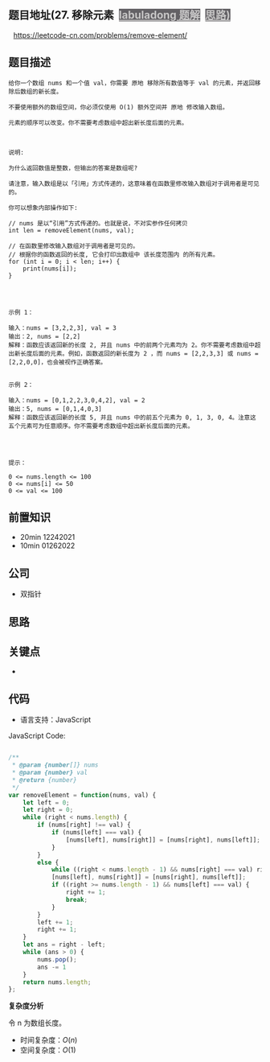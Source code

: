 
## 题目地址(27. 移除元素</a><a id="solution_btn_27" href="https://labuladong.gitee.io/plugin-v2/?qno=27" target="_blank" class="button-4" style="font-weight: bold; background-color: rgba(78, 76, 80, 0.88); color: rgb(199, 198, 198); margin-left: 10px;">labuladong 题解</a><a id="brief_btn_27" href="#" target="_blank" class="button-4" style="font-weight: bold; background-color: rgba(78, 76, 80, 0.88); color: rgb(199, 198, 198); margin-left: 10px;">思路)

https://leetcode-cn.com/problems/remove-element/

## 题目描述

```
给你一个数组 nums 和一个值 val，你需要 原地 移除所有数值等于 val 的元素，并返回移除后数组的新长度。

不要使用额外的数组空间，你必须仅使用 O(1) 额外空间并 原地 修改输入数组。

元素的顺序可以改变。你不需要考虑数组中超出新长度后面的元素。

 

说明:

为什么返回数值是整数，但输出的答案是数组呢?

请注意，输入数组是以「引用」方式传递的，这意味着在函数里修改输入数组对于调用者是可见的。

你可以想象内部操作如下:

// nums 是以“引用”方式传递的。也就是说，不对实参作任何拷贝
int len = removeElement(nums, val);

// 在函数里修改输入数组对于调用者是可见的。
// 根据你的函数返回的长度, 它会打印出数组中 该长度范围内 的所有元素。
for (int i = 0; i < len; i++) {
    print(nums[i]);
}


 

示例 1：

输入：nums = [3,2,2,3], val = 3
输出：2, nums = [2,2]
解释：函数应该返回新的长度 2, 并且 nums 中的前两个元素均为 2。你不需要考虑数组中超出新长度后面的元素。例如，函数返回的新长度为 2 ，而 nums = [2,2,3,3] 或 nums = [2,2,0,0]，也会被视作正确答案。


示例 2：

输入：nums = [0,1,2,2,3,0,4,2], val = 2
输出：5, nums = [0,1,4,0,3]
解释：函数应该返回新的长度 5, 并且 nums 中的前五个元素为 0, 1, 3, 0, 4。注意这五个元素可为任意顺序。你不需要考虑数组中超出新长度后面的元素。


 

提示：

0 <= nums.length <= 100
0 <= nums[i] <= 50
0 <= val <= 100
```

## 前置知识

- 20min 12242021
- 10min 01262022

## 公司

- 双指针

## 思路

## 关键点

-

## 代码

- 语言支持：JavaScript

JavaScript Code:

```javascript

/**
 * @param {number[]} nums
 * @param {number} val
 * @return {number}
 */
var removeElement = function(nums, val) {
    let left = 0;
    let right = 0;
    while (right < nums.length) {
        if (nums[right] !== val) {
            if (nums[left] === val) {
                [nums[left], nums[right]] = [nums[right], nums[left]];
            }
        }
        else {
            while ((right < nums.length - 1) && nums[right] === val) right += 1;
            [nums[left], nums[right]] = [nums[right], nums[left]];
            if ((right >= nums.length - 1) && nums[left] === val) {
                right += 1;
                break;
            }
        }
        left += 1;
        right += 1;
    }
    let ans = right - left;
    while (ans > 0) {
        nums.pop();
        ans -= 1
    }
    return nums.length;
};

```


**复杂度分析**

令 n 为数组长度。

- 时间复杂度：$O(n)$
- 空间复杂度：$O(1)$


